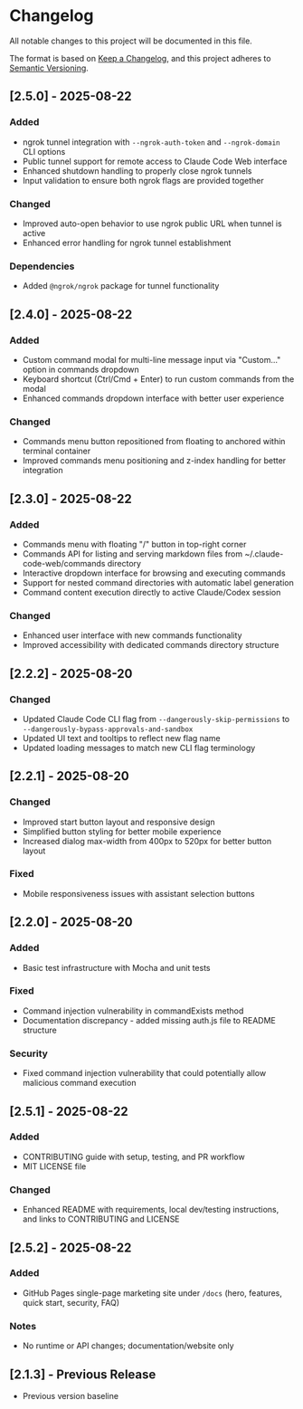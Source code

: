 # Changelog

All notable changes to this project will be documented in this file.

The format is based on [Keep a Changelog](https://keepachangelog.com/en/1.0.0/),
and this project adheres to [Semantic Versioning](https://semver.org/spec/v2.0.0.html).

## [2.5.0] - 2025-08-22

### Added
- ngrok tunnel integration with `--ngrok-auth-token` and `--ngrok-domain` CLI options
- Public tunnel support for remote access to Claude Code Web interface
- Enhanced shutdown handling to properly close ngrok tunnels
- Input validation to ensure both ngrok flags are provided together

### Changed
- Improved auto-open behavior to use ngrok public URL when tunnel is active
- Enhanced error handling for ngrok tunnel establishment

### Dependencies
- Added `@ngrok/ngrok` package for tunnel functionality

## [2.4.0] - 2025-08-22

### Added
- Custom command modal for multi-line message input via "Custom..." option in commands dropdown
- Keyboard shortcut (Ctrl/Cmd + Enter) to run custom commands from the modal
- Enhanced commands dropdown interface with better user experience

### Changed
- Commands menu button repositioned from floating to anchored within terminal container
- Improved commands menu positioning and z-index handling for better integration

## [2.3.0] - 2025-08-22

### Added
- Commands menu with floating "/" button in top-right corner
- Commands API for listing and serving markdown files from ~/.claude-code-web/commands directory
- Interactive dropdown interface for browsing and executing commands
- Support for nested command directories with automatic label generation
- Command content execution directly to active Claude/Codex session

### Changed
- Enhanced user interface with new commands functionality
- Improved accessibility with dedicated commands directory structure

## [2.2.2] - 2025-08-20

### Changed
- Updated Claude Code CLI flag from `--dangerously-skip-permissions` to `--dangerously-bypass-approvals-and-sandbox`
- Updated UI text and tooltips to reflect new flag name
- Updated loading messages to match new CLI flag terminology

## [2.2.1] - 2025-08-20

### Changed
- Improved start button layout and responsive design
- Simplified button styling for better mobile experience
- Increased dialog max-width from 400px to 520px for better button layout

### Fixed
- Mobile responsiveness issues with assistant selection buttons

## [2.2.0] - 2025-08-20

### Added
- Basic test infrastructure with Mocha and unit tests

### Fixed
- Command injection vulnerability in commandExists method
- Documentation discrepancy - added missing auth.js file to README structure

### Security
- Fixed command injection vulnerability that could potentially allow malicious command execution

## [2.5.1] - 2025-08-22

### Added
- CONTRIBUTING guide with setup, testing, and PR workflow
- MIT LICENSE file

### Changed
- Enhanced README with requirements, local dev/testing instructions, and links to CONTRIBUTING and LICENSE

## [2.5.2] - 2025-08-22

### Added
- GitHub Pages single-page marketing site under `/docs` (hero, features, quick start, security, FAQ)

### Notes
- No runtime or API changes; documentation/website only

## [2.1.3] - Previous Release
- Previous version baseline
